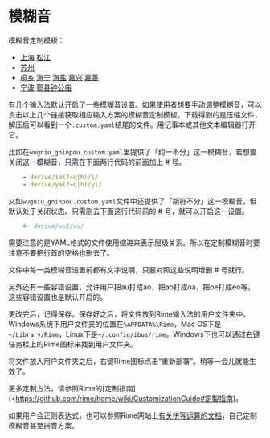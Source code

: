 # 模糊音

模糊音定制模板：

- [上海](https://gist.github.com/shinzoqchiuq/3e59d4675216e8cc57d07ee8a675ce18/archive/24a93c6a9912ee14323d9a6747f1020adff716d9.zip) [松江](https://gist.github.com/shinzoqchiuq/3c903345136f74bcf1c814ca13c8c653/archive/6174bbcef11f85101caf0727bb316283cff62db4.zip)
- [苏州](https://gist.github.com/shinzoqchiuq/8be2df56d04688445ada5f348fe61f68/archive/61e8576987bdcefcfc9a22f90ad717f0afb66ebb.zip)
- [桐乡](https://gist.github.com/shinzoqchiuq/4420f5e672452d599a6c66d9f4f361e9/archive/a640ae6b9d6e5eef5bc1440473a31933b7702b24.zip) [海宁](https://gist.github.com/shinzoqchiuq/b4c9d58814499b311e3468452e4bd7f5/archive/1ec009f3b299766b41f47831f640fe8c822cfc97.zip) [海盐](https://gist.github.com/shinzoqchiuq/c58f25754e7f3b5cac9f1956f4321a22/archive/c28fc340352c34843f32df01bcb65590ee580f95.zip) [嘉兴](https://gist.github.com/shinzoqchiuq/2dc859c9e217f712b1db10b9c2717781/archive/42937d45c2396d122125c8fb5a10cd9d0c3aae2b.zip) [嘉善](https://gist.github.com/shinzoqchiuq/f650afa63fada227fc07f8150c161987/archive/5c08a310b28ae15bd98a3435294ac52d153d8327.zip)
- [宁波](https://gist.github.com/shinzoqchiuq/bec778d687f54140d9c92c301e5b3dcc/archive/0e05593e6523ac3af247d6fb12368820746fc4f8.zip) [鄞县钟公庙](https://gist.github.com/shinzoqchiuq/16b8e0c521371decaf94df969bbe1e1e/archive/159500ed7c0e5d116e94c68d33c8b4a97490bc9c.zip)

有几个输入法默认开启了一些模糊音设置。如果使用者想要手动调整模糊音，可以点击以上几个链接获取相应输入方案的模糊音定制模板。下载得到的是压缩文件，解压后可以看到一个`.custom.yaml`结尾的文件。用记事本或其他文本编辑器打开它。

比如在`wugniu_gninpou.custom.yaml`里提供了「约一不分」这一模糊音，若想要关闭这一模糊音，只需在下面两行代码的前面加上 # 号。
```yaml
    - derive/ia(?=q|h)/i/
    - derive/ya(?=q|h)/yi/
```
又如`wugniu_gninpou.custom.yaml`文件中还提供了「胡符不分」这一模糊音，但默认处于关闭状态。只需删去下面这行代码前的 # 号，就可以开启这一设置。
````yaml
    #- derive/wu$/vu/
````
需要注意的是YAML格式的文件使用缩进来表示层级关系。所以在定制模糊音时要注意不要把行首的空格也删去了。

文件中每一类模糊音设置前都有文字说明，只要对照这些说明增删 # 号就行。

另外还有一些容错设置，允许用户把au打成ao，把ao打成oa，把oe打成eo等。这些容错设置也是默认开启的。

更改完后，记得保存。保存好之后，将文件放到Rime输入法的用户文件夹中。Windows系统下用户文件夹的位置在`%APPDATA%\Rime`，Mac OS下是`~/Library/Rime`，Linux下是`~/.config/ibus/rime`。Windows下也可以通过右键任务栏上的Rime图标来找到用户文件夹。

将文件放入用户文件夹之后，右键Rime图标点击“重新部署”。稍等一会儿就能生效了。

更多定制方法，请参照Rime的[定制指南](<https://github.com/rime/home/wiki/CustomizationGuide#定製指南)。

如果用户会正则表达式，也可以参照Rime网站上[有关拼写运算的文档](https://github.com/rime/home/wiki/SpellingAlgebra)，自己定制模糊音甚至拼音方案。
